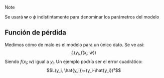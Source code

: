 >[!NOTE] 
>Se usará $\textbf{w}$ o $\phi$ indistintamente para denominar los parámetros del modelo
## Función de pérdida
Medimos cómo de malo es el modelo para un único dato. Se ve así:$$L(y_i, f(x_i;w))$$Siendo $f(x_i;w)$ igual a $y_i$. Un ejemplo podría ser el error cuadrático:$$L(y_i, \hat{y_i})=(y_i-\hat{y_i})²$$








































